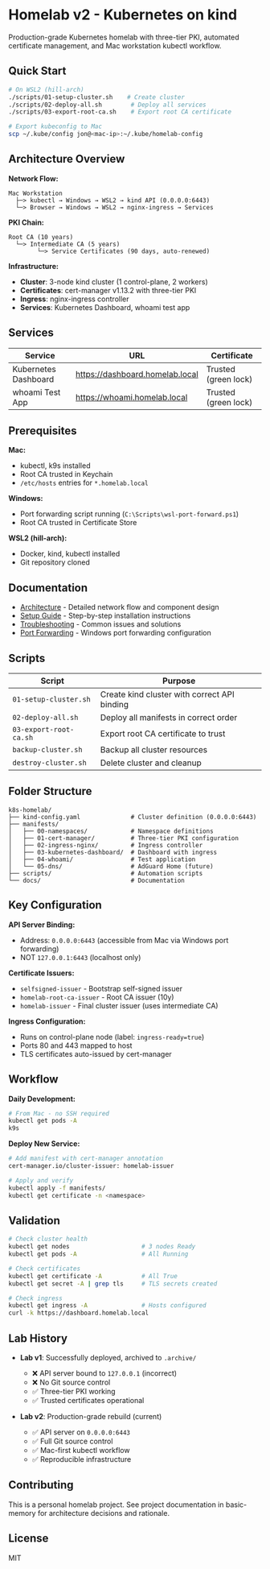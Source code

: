 # Homelab v2 - Kubernetes on kind

Production-grade Kubernetes homelab with three-tier PKI, automated certificate management, and Mac workstation kubectl workflow.

## Quick Start

```bash
# On WSL2 (hill-arch)
./scripts/01-setup-cluster.sh    # Create cluster
./scripts/02-deploy-all.sh        # Deploy all services
./scripts/03-export-root-ca.sh    # Export root CA certificate

# Export kubeconfig to Mac
scp ~/.kube/config jon@<mac-ip>:~/.kube/homelab-config
```

## Architecture Overview

**Network Flow:**
```
Mac Workstation
  ├─> kubectl → Windows → WSL2 → kind API (0.0.0.0:6443)
  └─> Browser → Windows → WSL2 → nginx-ingress → Services
```

**PKI Chain:**
```
Root CA (10 years)
  └─> Intermediate CA (5 years)
        └─> Service Certificates (90 days, auto-renewed)
```

**Infrastructure:**
- **Cluster**: 3-node kind cluster (1 control-plane, 2 workers)
- **Certificates**: cert-manager v1.13.2 with three-tier PKI
- **Ingress**: nginx-ingress controller
- **Services**: Kubernetes Dashboard, whoami test app

## Services

| Service | URL | Certificate |
|---------|-----|-------------|
| Kubernetes Dashboard | https://dashboard.homelab.local | Trusted (green lock) |
| whoami Test App | https://whoami.homelab.local | Trusted (green lock) |

## Prerequisites

**Mac:**
- kubectl, k9s installed
- Root CA trusted in Keychain
- `/etc/hosts` entries for `*.homelab.local`

**Windows:**
- Port forwarding script running (`C:\Scripts\wsl-port-forward.ps1`)
- Root CA trusted in Certificate Store

**WSL2 (hill-arch):**
- Docker, kind, kubectl installed
- Git repository cloned

## Documentation

- [Architecture](docs/architecture.md) - Detailed network flow and component design
- [Setup Guide](docs/setup.md) - Step-by-step installation instructions
- [Troubleshooting](docs/troubleshooting.md) - Common issues and solutions
- [Port Forwarding](docs/port-forwarding.md) - Windows port forwarding configuration

## Scripts

| Script | Purpose |
|--------|---------|
| `01-setup-cluster.sh` | Create kind cluster with correct API binding |
| `02-deploy-all.sh` | Deploy all manifests in correct order |
| `03-export-root-ca.sh` | Export root CA certificate to trust |
| `backup-cluster.sh` | Backup all cluster resources |
| `destroy-cluster.sh` | Delete cluster and cleanup |

## Folder Structure

```
k8s-homelab/
├── kind-config.yaml              # Cluster definition (0.0.0.0:6443)
├── manifests/
│   ├── 00-namespaces/            # Namespace definitions
│   ├── 01-cert-manager/          # Three-tier PKI configuration
│   ├── 02-ingress-nginx/         # Ingress controller
│   ├── 03-kubernetes-dashboard/  # Dashboard with ingress
│   ├── 04-whoami/                # Test application
│   └── 05-dns/                   # AdGuard Home (future)
├── scripts/                      # Automation scripts
└── docs/                         # Documentation
```

## Key Configuration

**API Server Binding:**
- Address: `0.0.0.0:6443` (accessible from Mac via Windows port forwarding)
- NOT `127.0.0.1:6443` (localhost only)

**Certificate Issuers:**
- `selfsigned-issuer` - Bootstrap self-signed issuer
- `homelab-root-ca-issuer` - Root CA issuer (10y)
- `homelab-issuer` - Final cluster issuer (uses intermediate CA)

**Ingress Configuration:**
- Runs on control-plane node (label: `ingress-ready=true`)
- Ports 80 and 443 mapped to host
- TLS certificates auto-issued by cert-manager

## Workflow

**Daily Development:**
```bash
# From Mac - no SSH required
kubectl get pods -A
k9s
```

**Deploy New Service:**
```bash
# Add manifest with cert-manager annotation
cert-manager.io/cluster-issuer: homelab-issuer

# Apply and verify
kubectl apply -f manifests/
kubectl get certificate -n <namespace>
```

## Validation

```bash
# Check cluster health
kubectl get nodes                    # 3 nodes Ready
kubectl get pods -A                  # All Running

# Check certificates
kubectl get certificate -A           # All True
kubectl get secret -A | grep tls     # TLS secrets created

# Check ingress
kubectl get ingress -A               # Hosts configured
curl -k https://dashboard.homelab.local
```

## Lab History

- **Lab v1**: Successfully deployed, archived to `.archive/`
  - ❌ API server bound to `127.0.0.1` (incorrect)
  - ❌ No Git source control
  - ✅ Three-tier PKI working
  - ✅ Trusted certificates operational

- **Lab v2**: Production-grade rebuild (current)
  - ✅ API server on `0.0.0.0:6443`
  - ✅ Full Git source control
  - ✅ Mac-first kubectl workflow
  - ✅ Reproducible infrastructure

## Contributing

This is a personal homelab project. See project documentation in basic-memory for architecture decisions and rationale.

## License

MIT